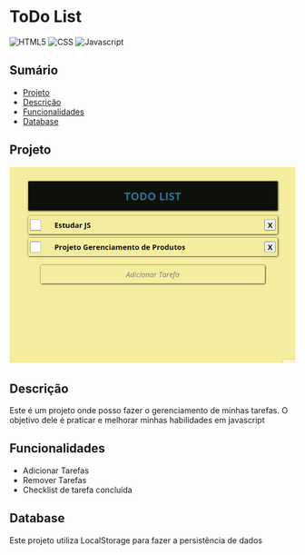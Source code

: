 <main>

<div class="title">
<h1>ToDo List</h1>
</div>

<div class="tecnologies">

 ![HTML5](https://img.shields.io/badge/HTML5-E34F26?style=for-the-badge&logo=html5&logoColor=white)
 ![CSS](https://img.shields.io/badge/CSS3-1572B6?style=for-the-badge&logo=css3&logoColor=white)
 ![Javascript](https://img.shields.io/badge/JavaScript-F7DF1E.svg?style=for-the-badge&logo=JavaScript&logoColor=black)


 </div>

<div class="resumo"> 
 <h2>Sumário</h2>
 <ul>
   <li><a href="#proj">Projeto</a> 
    <li><a href="#desc">Descrição</a> 
   <li><a href="#func">Funcionalidades</a> 
   <li><a href="#base">Database</a> 
 </ul> 
</div>

<div class="video-project">
<h2>Projeto</h2>

![Alt Text](video-project/animtation-todo.gif)

</div>


 <div class="caracteristicas">
    <h2 id="desc">Descrição</h2>
    <p>Este é um projeto onde posso fazer o gerenciamento de minhas tarefas. O objetivo dele é praticar e melhorar minhas habilidades em javascript </p>

<h2 id="func">Funcionalidades</h2>
<ul>
    <li>Adicionar Tarefas
    <li>Remover Tarefas
    <li>Checklist de tarefa concluída
    
</ul>

<h2 id="base">Database</h2>
<p>Este projeto utiliza LocalStorage para fazer a persistência de dados</p>
 </div>

</main>